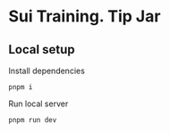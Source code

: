 # Sui Training. Tip Jar

## Local setup

Install dependencies

```shell
pnpm i
```

Run local server

```shell
pnpm run dev
```
